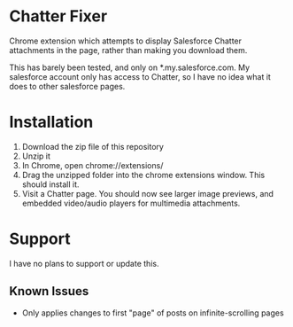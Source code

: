 # Chatter Fixer
Chrome extension which attempts to display Salesforce Chatter attachments in the page, rather than making you download them.

This has barely been tested, and only on *.my.salesforce.com. My salesforce account only has access to Chatter, so I have no idea what it does to other salesforce pages.

# Installation
1. Download the zip file of this repository
1. Unzip it
1. In Chrome, open chrome://extensions/
1. Drag the unzipped folder into the chrome extensions window. This should install it.
1. Visit a Chatter page. You should now see larger image previews, and embedded video/audio players for multimedia attachments.

# Support
I have no plans to support or update this.

## Known Issues
* Only applies changes to first "page" of posts on infinite-scrolling pages

